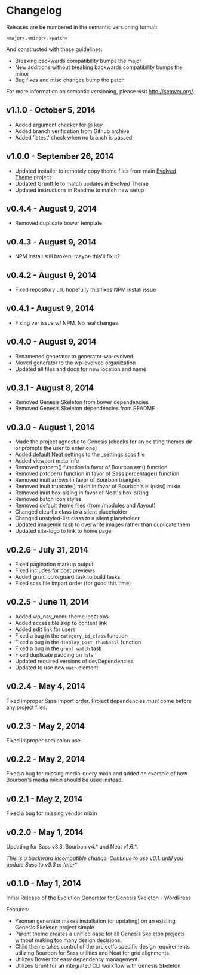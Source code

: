 # Changelog

Releases are be numbered in the semantic versioning format:

`<major>.<minor>.<patch>`

And constructed with these guidelines:

* Breaking backwards compatibility bumps the major
* New additions without breaking backwards compatibility bumps the minor
* Bug fixes and misc changes bump the patch

For more information on semantic versioning, please visit http://semver.org/.

## v1.1.0 - October 5, 2014

* Added argument checker for @ key
* Added branch verification from Github archive
* Added 'latest' check when no branch is passed

## v1.0.0 - September 26, 2014

* Updated installer to remotely copy theme files from main [Evolved Theme](https://github.com/wp-evolved/evolved-theme) project
* Updated Gruntfile to match updates in Evolved Theme
* Updated instructions in Readme to match new setup

## v0.4.4 - August 9, 2014

* Removed duplicate bower template

## v0.4.3 - August 9, 2014

* NPM install still broken, maybe this'll fix it?

## v0.4.2 - August 9, 2014

* Fixed repository url, hopefully this fixes NPM install issue

## v0.4.1 - August 9, 2014

* Fixing ver issue w/ NPM. No real changes

## v0.4.0 - August 9, 2014

* Renamened generator to generator-wp-evolved
* Moved generator to the wp-evolved organization
* Updated all files and docs for new location and name

## v0.3.1 - August 8, 2014

* Removed Genesis Skeleton from bower dependencies
* Removed Genesis Skeleton dependencies from README

## v0.3.0 - August 1, 2014

* Made the project agnostic to Genesis (checks for an existing themes dir or prompts the user to enter one)
* Added default Neat settings to the _settings.scss file
* Added viewport meta info
* Removed pxtoem() function in favor of Bourbon em() function
* Removed pxtoper() function in favor of Sass percentage() function
* Removed inuit arrows in favor of Bourbon triangles
* Removed inuit truncate() mixin in favor of Bourbon's ellipsis() mixin
* Removed inuit box-sizing in favor of Neat's box-sizing
* Removed batch icon styles
* Removed default theme files (from /modules and /layout)
* Changed clearfix class to a silent placeholder
* Changed unstyled-list class to a silent placeholder
* Updated imagemin task to overwrite images rather than duplicate them
* Updated site-logo to link to home page

## v0.2.6 - July 31, 2014

* Fixed pagination markup output
* Fixed includes for post previews
* Added grunt colorguard task to build tasks
* Fixed scss file import order (for good this time) 

## v0.2.5 - June 11, 2014

* Added wp_nav_menu theme locations
* Added accessible skip to content link
* Added edit link for users
* Fixed a bug in the `category_id_class` function
* Fixed a bug in the `display_post_thumbnail` function
* Fixed a bug in the `grunt watch` task
* Fixed duplicate padding on lists
* Updated required versions of devDependencies
* Updated to use new `main` element

## v0.2.4 - May 4, 2014

Fixed improper Sass import order. Project dependencies *must* come before any project files.

## v0.2.3 - May 2, 2014

Fixed improper semicolon use.

## v0.2.2 - May 2, 2014

Fixed a bug for missing media-query mixin and added an example of how Bourbon's media mixin should be used instead.

## v0.2.1 - May 2, 2014

Fixed a bug for missing vendor mixin

## v0.2.0 - May 1, 2014

Updating for Sass v3.3, Bourbon v4.* and Neat v1.6.*.

**This is a backward incompatible change. Continue to use v0.1.* until you update Sass to v3.3 or later**

## v0.1.0 - May 1, 2014

Initial Release of the Evolution Generator for Genesis Skeleton - WordPress

Features:

* Yeoman generator makes installation (or updating) on an existing Genesis Skeleton project simple.
* Parent theme creates a unified base for all Genesis Skeleton projects without making too many design decisions.
* Child theme takes control of the project's specific design requirements utilizing Bourbon for Sass utilities and Neat for grid alignments.
* Utilizes Bower for easy dependency management.
* Utilizes Grunt for an integrated CLI workflow with Genesis Skeleton.
